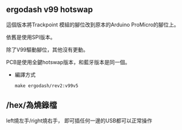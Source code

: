 ## ergodash v99 hotswap

這個版本將Trackpoint 模組的腳位改到原本的Arduino ProMicro的腳位上。

依舊是使用SPI版本。

除了V99驅動腳位，其他沒有更動。

PCB是使用全鍵hotswap版本，和藍牙版本是同一個。



* 編譯方式

  ```
  make ergodash/rev2:v99v5
  ```

  



## /hex/為燒錄檔

left燒左手/right燒右手，
即可插任何一邊的USB都可以正常操作

